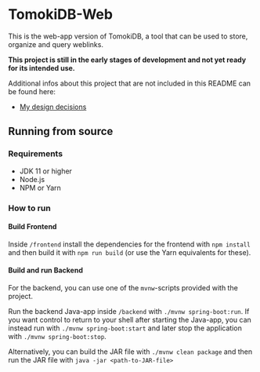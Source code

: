 # TomokiDB-Web

This is the web-app version of TomokiDB, a tool that can be used to store, organize and query weblinks.

**This project is still in the early stages of development and not yet ready for its intended use.**

Additional infos about this project that are not included in this README can be found here:

- [My design decisions](DesignDecisions.md)

## Running from source

### Requirements

- JDK 11 or higher
- Node.js
- NPM or Yarn

### How to run

#### Build Frontend
Inside `/frontend` install the dependencies for the frontend with `npm install`
and then build it with `npm run build` (or use the Yarn equivalents for these).

#### Build and run Backend
For the backend, you can use one of the `mvnw`-scripts provided with the project.

Run the backend Java-app inside `/backend` with `./mvnw spring-boot:run`.
If you want control to return to your shell after starting the Java-app, you can instead run with `./mvnw spring-boot:start` and later stop the application with `./mvnw spring-boot:stop`.

Alternatively, you can build the JAR file with `./mvnw clean package` and then run the JAR file with `java -jar <path-to-JAR-file>`
